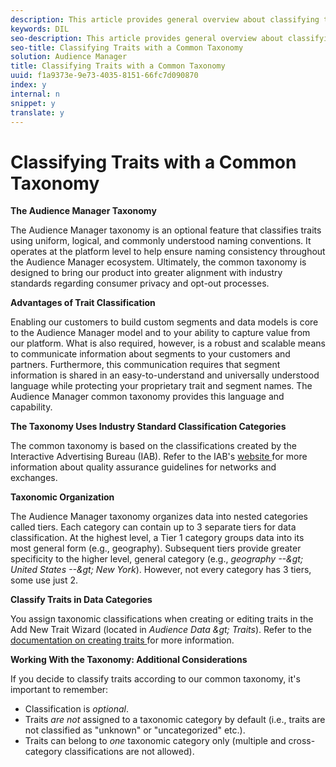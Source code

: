 ```yaml
---
description: This article provides general overview about classifying traits with a common taxonomy.
keywords: DIL
seo-description: This article provides general overview about classifying traits with a common taxonomy.
seo-title: Classifying Traits with a Common Taxonomy
solution: Audience Manager
title: Classifying Traits with a Common Taxonomy
uuid: f1a9373e-9e73-4035-8151-66fc7d090870
index: y
internal: n
snippet: y
translate: y
---
```


# Classifying Traits with a Common Taxonomy

**The Audience Manager Taxonomy** 

The Audience Manager taxonomy is an optional feature that classifies traits using uniform, logical, and commonly understood naming conventions. It operates at the platform level to help ensure naming consistency throughout the Audience Manager ecosystem. Ultimately, the common taxonomy is designed to bring our product into greater alignment with industry standards regarding consumer privacy and opt-out processes. 

**Advantages of Trait Classification** 

Enabling our customers to build custom segments and data models is core to the Audience Manager model and to your ability to capture value from our platform. What is also required, however, is a robust and scalable means to communicate information about segments to your customers and partners. Furthermore, this communication requires that segment information is shared in an easy-to-understand and universally understood language while protecting your proprietary trait and segment names. The Audience Manager common taxonomy provides this language and capability. 

**The Taxonomy Uses Industry Standard Classification Categories** 

The common taxonomy is based on the classifications created by the Interactive Advertising Bureau (IAB). Refer to the IAB's [ website ](http://www.iab.net/iab_products_and_industry_services/508676/ne_guidelines) for more information about quality assurance guidelines for networks and exchanges. 

**Taxonomic Organization** 

The Audience Manager taxonomy organizes data into nested categories called tiers. Each category can contain up to 3 separate tiers for data classification. At the highest level, a Tier 1 category groups data into its most general form (e.g., geography). Subsequent tiers provide greater specificity to the higher level, general category (e.g., *geography --&amp;gt; United States --&amp;gt; New York*). However, not every category has 3 tiers, some use just 2. 

**Classify Traits in Data Categories** 

You assign taxonomic classifications when creating or editing traits in the Add New Trait Wizard (located in *Audience Data &amp;gt; Traits*). Refer to the [ documentation on creating traits ](../../../c_features/c_tb_overview/c_tb_main/c_trait_create/c_tb_basics.md#concept_D80233EF56764376B0F4C4FF882BAD2E) for more information. 

**Working With the Taxonomy: Additional Considerations** 

If you decide to classify traits according to our common taxonomy, it's important to remember: 
* Classification is *optional*.
* Traits *are not* assigned to a taxonomic category by default (i.e., traits are not classified as "unknown" or "uncategorized" etc.).
* Traits can belong to *one* taxonomic category only (multiple and cross-category classifications are not allowed).

